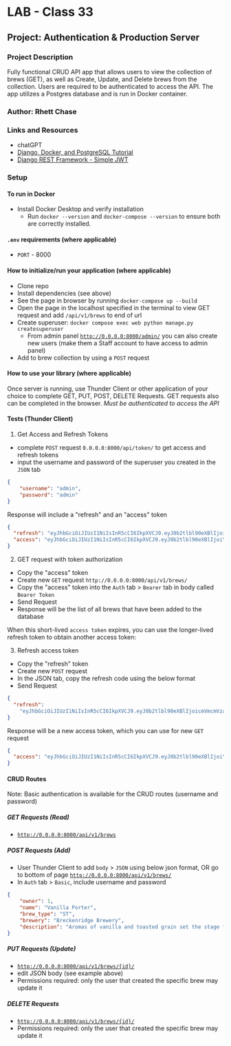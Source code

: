 # LAB - Class 33

## Project: Authentication & Production Server

### Project Description

Fully functional CRUD API app that allows users to view the collection of brews (GET), as well as Create, Update, and Delete brews from the collection. Users are required to be authenticated to access the API. The app utilizes a Postgres database and is run in Docker container.

### Author: Rhett Chase

### Links and Resources

<!-- - [back-end server url](https://capital-finder-rhett-chase.vercel.app/api) -->
<!-- - [front-end application](http://xyz.com/) (when applicable) -->
- chatGPT
- [Django, Docker, and PostgreSQL Tutorial](https://learndjango.com/tutorials/django-docker-and-postgresql-tutorial)
- [Django REST Framework - Simple JWT](https://django-rest-framework-simplejwt.readthedocs.io/en/latest/getting_started.html)

### Setup

#### To run in Docker

- Install Docker Desktop and verify installation
  - Run `docker --version` and `docker-compose --version` to ensure both are correctly installed.

#### `.env` requirements (where applicable)

<!-- i.e.
- `PORT` - Port Number
- `DATABASE_URL` - URL to the running Postgres instance/db -->
- `PORT` - 8000

#### How to initialize/run your application (where applicable)

- Clone repo
- Install dependencies (see above)
- See the page in browser by running `docker-compose up --build`
- Open the page in the localhost specified in the terminal to view GET request and add `/api/v1/brews` to end of url
- Create superuser: `docker compose exec web python manage.py createsuperuser`
  - From admin panel [`http://0.0.0.0:8000/admin/`](http://0.0.0.0:8000/admin/) you can also create new users (make them a Staff account to have access to admin panel)
- Add to brew collection by using a `POST` request

#### How to use your library (where applicable)

Once server is running, use Thunder Client or other application of your choice to complete GET, PUT, POST, DELETE Requests. GET requests also can be completed in the browser. *Must be authenticated to access the API*

#### Tests (Thunder Client)

1. Get Access and Refresh Tokens

- complete `POST` request `0.0.0.0:8000/api/token/` to get access and refresh tokens
- input the username and password of the superuser you created in the `JSON` tab

```json
{
	"username": "admin",
	"password": "admin"
}
```

Response will include a "refresh" and an "access" token

```json
{
  "refresh": "eyJhbGciOiJIUzI1NiIsInR5cCI6IkpXVCJ9.eyJ0b2tlbl90eXBlIjoicmVmcmVzaCIsImV4cCI6MTcwODY0MjU2MywiaWF0IjoxNzA4NTU2MTYzLCJqdGkiOiIzZGMyZDU0MWYyMGU0NTNmYmRhZmI4YWI1MzI1YjgwZSIsInVzZXJfaWQiOjF9.NNw_KuyaM5IHJtfJuKChZnj5p0HJz0OP58aVBGAHqpY",
  "access": "eyJhbGciOiJIUzI1NiIsInR5cCI6IkpXVCJ9.eyJ0b2tlbl90eXBlIjoiYWNjZXNzIiwiZXhwIjoxNzA4NTU2NDYzLCJpYXQiOjE3MDg1NTYxNjMsImp0aSI6IjdhODA0ZDdhZThmZjRmNzA5MDk1NzY5Y2U1ZGQ0MTYxIiwidXNlcl9pZCI6MX0.Vw6vo8rKDJFlGIa7hWYaxz06L06j1GtL0_EFNzo0r4s"
}
```

2. GET request with token authorization

- Copy the "access" token
- Create new `GET` request `http://0.0.0.0:8000/api/v1/brews/`
- Copy the "access" token into the `Auth` tab > `Bearer` tab in body called `Bearer Token`
- Send Request
- Response will be the list of all brews that have been added to the database

When this short-lived `access token` expires, you can use the longer-lived refresh token to obtain another access token:

3. Refresh access token

- Copy the "refresh" token
- Create new `POST` request
- In the JSON tab, copy the refresh code using the below format
- Send Request

```json
{
  "refresh": 
    "eyJhbGciOiJIUzI1NiIsInR5cCI6IkpXVCJ9.eyJ0b2tlbl90eXBlIjoicmVmcmVzaCIsImV4cCI6MTcwODY0Mjk5NSwiaWF0IjoxNzA4NTU2NTk1LCJqdGkiOiJmZWI0MTNjMjFiODY0OTRjOTZlN2Q0ZDY4NmRmNTVjYiIsInVzZXJfaWQiOjF9.0PtwU1iJNmQbtMPdpDNNHiaNGPPEWJXaOZR1KcmtWbE"
}
```

Response will be a new access token, which you can use for new `GET` request

```json
{
  "access": "eyJhbGciOiJIUzI1NiIsInR5cCI6IkpXVCJ9.eyJ0b2tlbl90eXBlIjoiYWNjZXNzIiwiZXhwIjoxNzA4NTYxODYyLCJpYXQiOjE3MDg1NTY1OTUsImp0aSI6IjU5NTI5ZThmZDc1NDRjMjJhOWM1NWFiZDBhZWYxZjFjIiwidXNlcl9pZCI6MX0.kikXTgUyInqIJQCgFz1BIYBleSVOCebvkhLLs2Ahl3M"
}
```

#### CRUD Routes

Note: Basic authentication is available for the CRUD routes (username and password)

##### GET Requests (Read)

- [`http://0.0.0.0:8000/api/v1/brews`](http://0.0.0.0:8000/api/v1/brews/)

##### POST Requests (Add)

- User Thunder Client to add `body` > `JSON` using below json format, OR go to bottom of page [`http://0.0.0.0:8000/api/v1/brews/`](http://0.0.0.0:8000/api/v1/brews/)
- In `Auth` tab > `Basic`, include username and password

```json
{
    "owner": 1,
    "name": "Vanilla Porter",
    "brew_type": "ST",
    "brewery": "Breckenridge Brewery",
    "description": "Aromas of vanilla and toasted grain set the stage for mellow flavors of vanilla and dark roasted malts in this popular porter."
}
```

##### PUT Requests (Update)

- [`http://0.0.0.0:8000/api/v1/brews/{id}/`](http://0.0.0.0:8000/api/v1/brews/2/)
- edit JSON body (see example above)
- Permissions required: only the user that created the specific brew may update it

##### DELETE Requests

- [`http://0.0.0.0:8000/api/v1/brews/{id}/`](http://0.0.0.0:8000/api/v1/brews/2/)
- Permissions required: only the user that created the specific brew may update it
